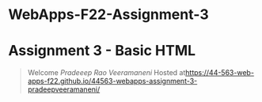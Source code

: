 # WebApps-F22-Assignment-3
Assignment 3 - Basic HTML
=======
>Welcome *Pradeeep Rao Veeramaneni* 
Hosted at<https://44-563-web-apps-f22.github.io/44563-webapps-assignment-3-pradeepveeramaneni/>
